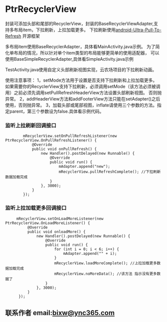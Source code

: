# PtrRecyclerView

封装可添加头部和尾部的RecyclerView，封装的BaseRecyclerViewAdapter,支持多布局item，下拉刷新，上拉加载更多。
下拉刷新使用[android-Ultra-Pull-To-Refresh](https://github.com/liaohuqiu/android-Ultra-Pull-To-Refresh "android-Ultra-Pull-To-Refresh") 开源框架

多布局item使用BaseRecyclerAdapter，具体看MainActivity.java示例。
为了简化单布局的情况，所以针对单个item类型的布局能够更简单的使用适配器，
可以使用BaseSimpleRecyclerAdapter,具体看SimpleActivity.java示例

TestActivity.java使用自定义头部刷新视图实现，云农场项目的下拉刷新动画。

使用注意事项：
1，setMode方法用于设置是否支持下拉刷新和上拉加载更多。
如果需要你的RecyclerView支持下拉刷新，必须调用setMode（该方法必须被调用）之前必须先调用setPullRefreshHeaderView方法设置头部刷新视图。
否则抛异常。
2，addHeaderView方法和addFooterView方法只能在setAdapter()之后使用，否则抛异常。
3，加载头部或尾部视图，inflate请使用三个参数的方法。指定parent，第三个参数设为false.具体看示例代码。

### 监听上拉刷新回调接口
```
        mRecyclerView.setOnPullRefreshListener(new PtrRecyclerView.OnPullRefreshListener() {
            @Override
            public void onPullRefresh() {
                new Handler().postDelayed(new Runnable() {
                    @Override
                    public void run() {
                        mAdapter.append("new");
                        mRecyclerView.pullRefreshComplete(); //下拉刷新数据加载完成
                    }
                }, 3000);
            }
        });
   ```   
### 监听上拉加载更多回调接口
  ```     
       mRecyclerView.setOnLoadMoreListener(new PtrRecyclerView.OnLoadMoreListener() {
            @Override
            public void onloadMore() {
                new Handler().postDelayed(new Runnable() {
                    @Override
                    public void run() {
                        for (int i = 0; i < 6; i++) {
                            mAdapter.append("" + i);
                        }
                        mRecyclerView.loadMoreComplete(); //上拉加载更多数据加载完成
                        mRecyclerView.noMoreData(); //该方法 指示没有更多数据了
                    }
                }, 3000);
            }
        });
```

## 联系作者  email:bixw@ync365.com
